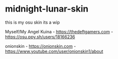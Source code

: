 # midnight-lunar-skin
this is my osu skin its a wip

Myself/My Angel Kuina - https://thedeftgamers.com - https://osu.ppy.sh/users/18166236


onionskin - https://onionskin.com - https://www.youtube.com/user/onionskin1/about
